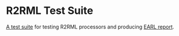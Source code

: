 R2RML Test Suite
=================

[A test suite](http://www.w3.org/TR/rdb2rdf-test-cases/) for testing R2RML processors and producing [EARL report](http://www.w3.org/TR/EARL10-Schema/).

